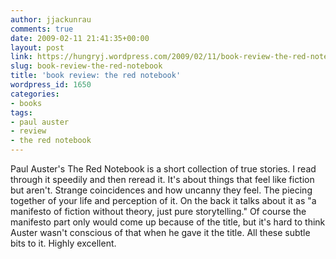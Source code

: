 ```yaml
---
author: jjackunrau
comments: true
date: 2009-02-11 21:41:35+00:00
layout: post
link: https://hungryj.wordpress.com/2009/02/11/book-review-the-red-notebook/
slug: book-review-the-red-notebook
title: 'book review: the red notebook'
wordpress_id: 1650
categories:
- books
tags:
- paul auster
- review
- the red notebook
---
```


Paul Auster's The Red Notebook is a short collection of true stories. I read through it speedily and then reread it. It's about things that feel like fiction but aren't. Strange coincidences and how uncanny they feel. The piecing together of your life and perception of it. On the back it talks about it as "a manifesto of fiction without theory, just pure storytelling." Of course the manifesto part only would come up because of the title, but it's hard to think Auster wasn't conscious of that when he gave it the title. All these subtle bits to it. Highly excellent.
